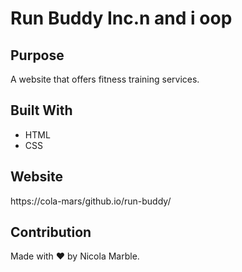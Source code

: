 # Run Buddy Inc.n and i oop

## Purpose
A website that offers fitness training services.

## Built With 
* HTML
* CSS

## Website
https://cola-mars/github.io/run-buddy/
## Contribution
Made with ❤️ by Nicola Marble.
